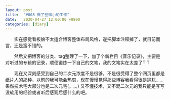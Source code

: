 ```yaml
---
layout: post
title:  "#008 做了些微小的工作"
date:   2020-04-27 12:00:00 +0800
categories: [diary]
---
```


　　实在感觉看板娘不太适合博客整体布局风格，遂把脚本注释掉了，就目前而言，还是蛮不错的。

　　然后又把博客的分类、tag整理了一下，加了个新栏目《音乐记录》，主要是对听过的专辑的记录，顺便锻炼一下自己的文笔，我的文笔实在太差了T T

　　现在又深刻感受到自己的二次元浓度不是很够，不是很受得了整个网页里都是纸片人的那种，以前的我可能会热衷，现在慢慢觉得那些博客我看得很是尴尬......果然技术宅大部分也是二次元宅(。_。) 又不懂技术，又不混二次元的我只能是写写没软用的经验或者听后感观后感什么的吧。